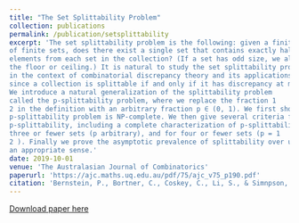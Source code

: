 ```yaml
---
title: "The Set Splittability Problem"
collection: publications
permalink: /publication/setsplittability
excerpt: 'The set splittability problem is the following: given a finite collection
of finite sets, does there exist a single set that contains exactly half the
elements from each set in the collection? (If a set has odd size, we allow
the floor or ceiling.) It is natural to study the set splittability problem
in the context of combinatorial discrepancy theory and its applications,
since a collection is splittable if and only if it has discrepancy at most 1.
We introduce a natural generalization of the splittability problem
called the p-splittability problem, where we replace the fraction 1
2 in the definition with an arbitrary fraction p ∈ (0, 1). We first show that the
p-splittability problem is NP-complete. We then give several criteria for
p-splittability, including a complete characterization of p-splittability for
three or fewer sets (p arbitrary), and for four or fewer sets (p = 1
2 ). Finally we prove the asymptotic prevalence of splittability over unsplittability in
an appropriate sense.'
date: 2019-10-01
venue: 'The Australasian Journal of Combinatorics'
paperurl: 'https://ajc.maths.uq.edu.au/pdf/75/ajc_v75_p190.pdf'
citation: 'Bernstein, P., Bortner, C., Coskey, C., Li, S., & Simnpson, C. (2019). &quot;The Set Splittability Problem&quot; <i>The Australasian Journal of Combinatorics 1</i>. 85(190-209).'
---
```


[Download paper here](https://ajc.maths.uq.edu.au/pdf/75/ajc_v75_p190.pdf)


